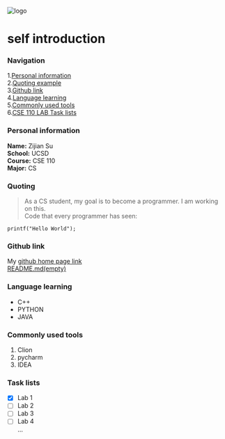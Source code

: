 ![logo](https://logos-world.net/wp-content/uploads/2020/11/GitHub-Emblem.png)
# self introduction  
### Navigation  

1.[Personal information](#personal-information)  
2.[Quoting example](#quoting)  
3.[Github link](#github-link)  
4.[Language learning](#language-learning)  
5.[Commonly used tools](#commonly-used-tools)  
6.[CSE 110 LAB Task lists](#task-lists)  



### Personal information  
**Name:** Zijian Su  
**School:** UCSD  
**Course:** CSE 110  
**Major:** CS  

 

### Quoting
> As a CS student, my goal is to become a programmer. I am working on this.      
> Code that every programmer has seen:  
>
```
printf("Hello World");
```    



### Github link
My [github home page link](https://github.com/ZijianSuUCSD)  
[README.md(empty)](README.md)  

 

### Language learning  
- C++
- PYTHON
- JAVA

### Commonly used tools  
1. Clion
2. pycharm
3. IDEA

### Task lists    
- [x] Lab 1  
- [ ] Lab 2
- [ ] Lab 3
- [ ] Lab 4   
...
